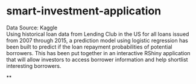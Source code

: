 # smart-investment-application
Data Source: Kaggle<br/>
Using historical loan data from Lending Club in the US for all loans issued from 2007 through 2015, a prediction model using logistic
regression has been built to predict if the loan repayment probabilities of potential borrowers. This has been put together in an
interactive RShiny application that will allow investors to access borrower information and help shortlist interesting borrowers.

**
